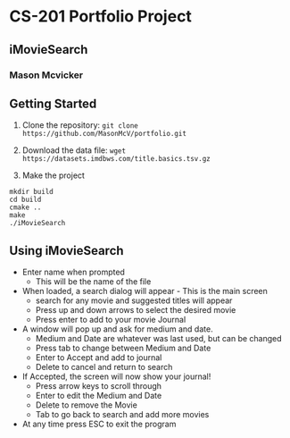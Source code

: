 # CS-201 Portfolio Project
## iMovieSearch
### Mason Mcvicker

## Getting Started
1. Clone the repository: `git clone https://github.com/MasonMcV/portfolio.git`

1. Download the data file: `wget https://datasets.imdbws.com/title.basics.tsv.gz`

1. Make the project
```
mkdir build
cd build
cmake ..
make
./iMovieSearch
```
## Using iMovieSearch
* Enter name when prompted
    * This will be the name of the file
* When loaded, a search dialog will appear - This is the main screen
    * search for any movie and suggested titles will appear
    * Press up and down arrows to select the desired movie
    * Press enter to add to your movie Journal
* A window will pop up and ask for medium and date.
    * Medium and Date are whatever was last used, but can be changed
    * Press tab to change between Medium and Date
    * Enter to Accept and add to journal
    * Delete to cancel and return to search
* If Accepted, the screen will now show your journal!
    * Press arrow keys to scroll through
    * Enter to edit the Medium and Date
    * Delete to remove the Movie
    * Tab to go back to search and add more movies
* At any time press ESC to exit the program